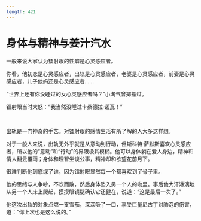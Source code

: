 ```yaml
---
length: 421
---
```


# 身体与精神与姜汁汽水

一般来说大家认为镭射眼的性癖是心灵感应者。

你看，他初恋是心灵感应者，出轨是心灵感应者，老婆是心灵感应者，前妻是心灵感应者，儿子他妈还是心灵感应者……

“世界上还有你没睡过的女心灵感应者吗？”小淘气曾揶揄过。

镭射眼当时大怒：“我当然没睡过卡桑德拉·诺瓦！”

<br>

出轨是一门神奇的手艺。对镭射眼的感情生活有所了解的人大多这样想。

对于一般人来说，出轨无外乎就是从意动到行动，但斯科特·萨默斯喜欢心灵感应者，所以他的“意动”和“行动”的界限极其模糊。他可以身体躺在爱人身边，精神和情人翻云覆雨；身体和理智坐谈公事，精神却和欲望花前月下。

很难判断他到底绿了谁，因为镭射眼显然每一个都喜欢到了骨子里。

他的思绪与人争吵，不欢而散，然后身体坠入另一个人的吻里。事后他大汗淋漓地从另一个人床上爬起，摸摸眼镜腿确认它还健在，说道：“这是最后一次了。”

他这次出轨的对象点燃一支雪茄，深深吸了一口，享受巨量尼古丁对肺泡的伤害，道：“你上次也是这么说的。”
